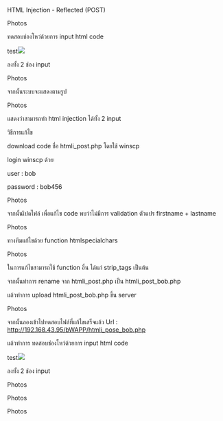 HTML Injection - Reflected (POST)

Photos

ทดสอบช่องโหว่ด้วยการ input html code

test<img src="http://192.168.43.95/bWAPP/images/blogger.png" />

ลงทั้ง 2 ช่อง input

Photos

จากนั้นระบบจะแสดงตามรูป

Photos


แสดงว่าสามารถทำ html injection ได้ทั้ง 2 input


วิธีการแก้ไข


download code ชื่อ htmli_post.php โดยใช้  winscp

login winscp ด้วย

user : bob

password : bob456

Photos

จากนั้นเิปดไฟล์ เพื่อแก้ไข code พบว่าไม่มีการ validation ตัวแปร firstname + lastname 

Photos

ทางทีมแก้ไขด้วย function htmlspecialchars 

Photos

ในการแก้ไขสามารถใช้ function อื่น ได้แก่ strip_tags เป็นต้น

จากนั้นทำการ rename จาก htmli_post.php เป็น htmli_post_bob.php

แล้วทำการ upload htmli_post_bob.php ขึ้น server

Photos

จากนั้นลองเข้าไปทดสอบไฟล์ที่แก้ไขเสร็จแล้ว Url : http://192.168.43.95/bWAPP/htmli_pose_bob.php

แล้วทำการ ทดสอบช่องโหว่ด้วยการ input html code 

test<img src="http://192.168.43.95/bWAPP/images/blogger.png" />

ลงทั้ง 2 ช่อง input

Photos

Photos

Photos
